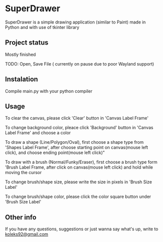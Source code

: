 # SuperDrawer
SuperDrawer is a simple drawing application (similar to Paint) made in Python and with use of tkinter library

## Project status
Mostly finished

TODO: Open, Save File ( currently on pause due to poor Wayland support)

## Instalation
Compile main.py with your python compiler

## Usage
To clear the canvas, please click 'Clear' button in 'Canvas Label Frame'

To change background color, pleace click 'Background' button in 'Canvas Label Frame' and choose a color

To draw a shape (Line/Polygon/Oval), first choose a shape type from 'Shapes Label Frame', after choose starting point on canvas(mouse left click), and choose ending point(mouse left click)"

To draw with a brush (Normal/Funky/Eraser), first choose a brush type form 'Brush Label Frame, after click on canvas(mouse left click) and hold while moving the cursor

To change brush/shape size, please write the size in pixels in 'Brush Size Label'

To change brush/shape color, please click the color square button under 'Brush Size Label'

## Other info
If you have any questions, suggestions or just wanna say what's up, write to koleks92@gmail.com 